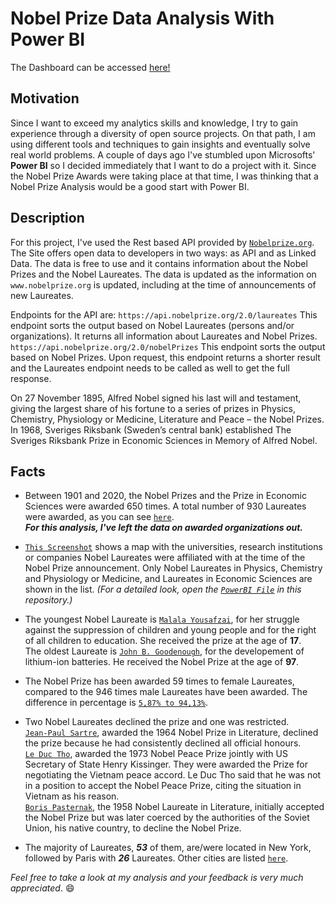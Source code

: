 # Nobel Prize Data Analysis With Power BI

The Dashboard can be accessed [here!](https://app.powerbi.com/view?r=eyJrIjoiODc4MWVhMTEtNjA4NC00NzgzLThiZWMtNzMwNGQzZjNlMzVkIiwidCI6IjdlMWM0MDhjLTkyNDItNDcyYS05NmI4LWQzZjczZWQzYWQyZiJ9)

## Motivation

Since I want to exceed my analytics skills and knowledge, I try to gain experience through a diversity of open source projects. On that path, I am using different tools and techniques to gain insights and eventually solve real world problems. A couple of days ago I've stumbled upon Microsofts' __Power BI__ so I decided immediately that I want to do a project with it. Since the Nobel Prize Awards were taking place at that time, I was thinking that a Nobel Prize Analysis would be a good start with Power BI.  

## Description

For this project, I've used the Rest based API provided by [``Nobelprize.org``](https://www.nobelprize.org). The Site offers open data to developers in two ways: as API and as Linked Data. The data is free to use and it contains information about the Nobel Prizes and the Nobel Laureates. The data is updated as the information on ``www.nobelprize.org`` is updated, including at the time of announcements of new Laureates.

Endpoints for the API are:
``https://api.nobelprize.org/2.0/laureates``
This endpoint sorts the output based on Nobel Laureates (persons and/or organizations). It returns all information about Laureates and Nobel Prizes.
``https://api.nobelprize.org/2.0/nobelPrizes``
This endpoint sorts the output based on Nobel Prizes. Upon request, this endpoint returns a shorter result and the Laureates endpoint needs to be called as well to get the full response.

On 27 November 1895, Alfred Nobel signed his last will and testament, giving the largest share of his fortune to a series of prizes in Physics, Chemistry, Physiology or Medicine, Literature and Peace – the Nobel Prizes. In 1968, Sveriges Riksbank (Sweden’s central bank) established The Sveriges Riksbank Prize in Economic Sciences in Memory of Alfred Nobel.

## Facts

* Between 1901 and 2020, the Nobel Prizes and the Prize in Economic Sciences were awarded 650 times. A total number of 930 Laureates were awarded, as you can see [``here``](https://github.com/Kal-Sel/Nobel-Prize-Power-BI-Analysis/blob/main/MostAwardedCategories.png).  
__*For this analysis, I've left the data on awarded organizations out.*__

* [``This Screenshot``](https://github.com/Kal-Sel/Nobel-Prize-Power-BI-Analysis/blob/main/Media/LaureatesAffiliation.png) shows a map with the universities, research institutions or companies Nobel Laureates were affiliated with at the time of the Nobel Prize announcement. Only Nobel Laureates in Physics, Chemistry and Physiology or Medicine, and Laureates in Economic Sciences are shown in the list. *(For a detailed look, open the [``PowerBI File``](https://github.com/Kal-Sel/Nobel-Prize-Power-BI-Analysis/commit/38aa9b0d854b14bac12019c52bfc181f656cae59) in this repository.)*

* The youngest Nobel Laureate is [`Malala Yousafzai`](https://en.wikipedia.org/wiki/Malala_Yousafzai), for her struggle against the suppression of children and young people and for the right of all children to education. She received the prize at the age of __17__.  
The oldest Laureate is [``John B. Goodenough``](https://en.wikipedia.org/wiki/John_B._Goodenough), for the developement of lithium-ion batteries. He received the Nobel Prize at the age of __97__.

* The Nobel Prize has been awarded 59 times to female Laureates, compared to the 946 times male Laureates have been awarded. The difference in percentage is [``5,87% to 94,13%``](https://github.com/Kal-Sel/Nobel-Prize-Power-BI-Analysis/blob/main/LaureatesGender.png).

* Two Nobel Laureates declined the prize and one was restricted.  
[``Jean-Paul Sartre``](https://en.wikipedia.org/wiki/Jean-Paul_Sartre), awarded the 1964 Nobel Prize in Literature, declined the prize because he had consistently declined all official honours.  
[``Le Duc Tho``](https://en.wikipedia.org/wiki/L%C3%AA_%C4%90%E1%BB%A9c_Th%E1%BB%8D), awarded the 1973 Nobel Peace Prize jointly with US Secretary of State Henry Kissinger. They were awarded the Prize for negotiating the Vietnam peace accord. Le Duc Tho said that he was not in a position to accept the Nobel Peace Prize, citing the situation in Vietnam as his reason.  
[``Boris Pasternak``](https://en.wikipedia.org/wiki/Boris_Pasternak), the 1958 Nobel Laureate in Literature, initially accepted the Nobel Prize but was later coerced by the authorities of the Soviet Union, his native country, to decline the Nobel Prize.

* The majority of Laureates, __*53*__ of them, are/were located in New York, followed by Paris with __*26*__ Laureates. Other cities are listed [``here``](https://github.com/Kal-Sel/Nobel-Prize-Power-BI-Analysis/blob/main/LaureatesLocation.png).  


*Feel free to take a look at my analysis and your feedback is very much appreciated*. :smile:
